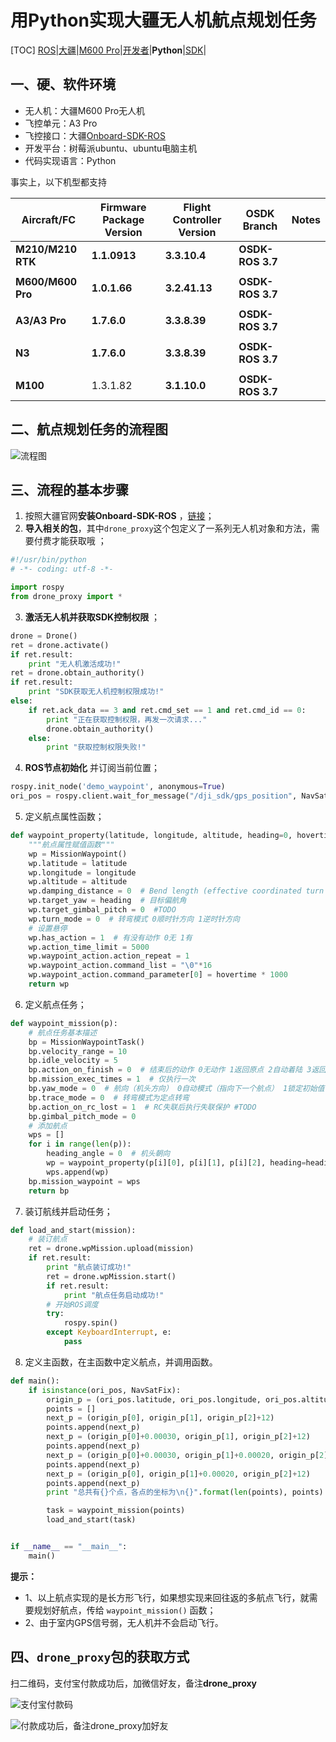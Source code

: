 # 用Python实现大疆无人机航点规划任务
[TOC]
[ROS](https://wiki.ros.org/)|[大疆](https://www.dji.com/cn)|[M600 Pro](https://www.dji.com/cn/matrice600-pro?site=brandsite&from=nav)|[开发者](https://developer.dji.com/cn/onboard-sdk/)|**Python**|[SDK](https://developer.dji.com/onboard-sdk/documentation/sample-doc/sample-setup.html#ros-onboard-computer)|
## 一、硬、软件环境
- 无人机：大疆M600 Pro无人机
- 飞控单元：A3 Pro
- 飞控接口：大疆[Onboard-SDK-ROS](https://github.com/dji-sdk/Onboard-SDK-ROS)
- 开发平台：树莓派ubuntu、ubuntu电脑主机
- 代码实现语言：Python

事实上，以下机型都支持

| Aircraft/FC       | Firmware Package Version | Flight Controller Version | OSDK Branch                | Notes                                                                 |
|-------------------|--------------------------|---------------------------|----------------------------|-----------------------------------------------------------------------|
| **M210/M210 RTK** | **1.1.0913**             | **3.3.10.4**              | **OSDK-ROS 3.7**           |                                                                       |
|                   |                          |                           |                            |                                                                       |
| **M600/M600 Pro** | **1.0.1.66**             | **3.2.41.13**             | **OSDK-ROS 3.7**           |                                                                       |
|                   |                          |                           |                            |                                                                       |
| **A3/A3 Pro**     | **1.7.6.0**              | **3.3.8.39**              | **OSDK-ROS 3.7**           |                                                                       |
|                   |                          |                           |                            |                                                                       |
| **N3**            | **1.7.6.0**              | **3.3.8.39**              | **OSDK-ROS 3.7**           |                                                                       |
|                   |                          |                           |                            |                                                                       |
| **M100**          | 1.3.1.82                 | **3.1.10.0**              | **OSDK-ROS 3.7**           |                                                                       |

## 二、航点规划任务的流程图

![流程图](images/missions_sample_flowchart.png)

## 三、流程的基本步骤

 1. 按照大疆官网**安装Onboard-SDK-ROS** ，[链接](https://developer.dji.com/onboard-sdk/documentation/sample-doc/sample-setup.html#ros-onboard-computer)；
 2. **导入相关的包**，其中`drone_proxy`这个包定义了一系列无人机对象和方法，需要付费才能获取哦 ；
 
```python
#!/usr/bin/python
# -*- coding: utf-8 -*-

import rospy
from drone_proxy import *
```

 3.  **激活无人机并获取SDK控制权限** ；

```python
drone = Drone()
ret = drone.activate()
if ret.result:
    print "无人机激活成功!"
ret = drone.obtain_authority()
if ret.result:
    print "SDK获取无人机控制权限成功!"
else:
    if ret.ack_data == 3 and ret.cmd_set == 1 and ret.cmd_id == 0:
        print "正在获取控制权限，再发一次请求..."
        drone.obtain_authority()
    else:
        print "获取控制权限失败!"
```

 4.  **ROS节点初始化** 并订阅当前位置；

```python
rospy.init_node('demo_waypoint', anonymous=True) 
ori_pos = rospy.client.wait_for_message("/dji_sdk/gps_position", NavSatFix, 2) 
```

 5. 定义航点属性函数；

```python
def waypoint_property(latitude, longitude, altitude, heading=0, hovertime=5):
    """航点属性赋值函数"""
    wp = MissionWaypoint()
    wp.latitude = latitude
    wp.longitude = longitude
    wp.altitude = altitude
    wp.damping_distance = 0  # Bend length (effective coordinated turn mode only)
    wp.target_yaw = heading  # 目标偏航角
    wp.target_gimbal_pitch = 0  #TODO
    wp.turn_mode = 0  # 转弯模式 0顺时针方向 1逆时针方向
    # 设置悬停
    wp.has_action = 1  # 有没有动作 0无 1有
    wp.action_time_limit = 5000
    wp.waypoint_action.action_repeat = 1
    wp.waypoint_action.command_list = "\0"*16
    wp.waypoint_action.command_parameter[0] = hovertime * 1000
    return wp
```

 6. 定义航点任务；

```python
def waypoint_mission(p):
    # 航点任务基本描述
    bp = MissionWaypointTask()
    bp.velocity_range = 10
    bp.idle_velocity = 5
    bp.action_on_finish = 0  # 结束后的动作 0无动作 1返回原点 2自动着陆 3返回某点 4无尽模式，不退出
    bp.mission_exec_times = 1  # 仅执行一次
    bp.yaw_mode = 0  # 航向（机头方向） 0自动模式（指向下一个航点） 1锁定初始值 2由遥控器控制 3采用航点的偏航角
    bp.trace_mode = 0  # 转弯模式为定点转弯
    bp.action_on_rc_lost = 1  # RC失联后执行失联保护 #TODO
    bp.gimbal_pitch_mode = 0  
    # 添加航点
    wps = []
    for i in range(len(p)):
        heading_angle = 0  # 机头朝向
        wp = waypoint_property(p[i][0], p[i][1], p[i][2], heading=heading_angle)
        wps.append(wp)
    bp.mission_waypoint = wps
    return bp
```

 7. 装订航线并启动任务；

```python
def load_and_start(mission):
    # 装订航点
    ret = drone.wpMission.upload(mission)
    if ret.result:
        print "航点装订成功!"
        ret = drone.wpMission.start()
        if ret.result:
            print "航点任务启动成功!"
        # 开始ROS调度
        try:
            rospy.spin()
        except KeyboardInterrupt, e:
            pass
```

 8. 定义主函数，在主函数中定义航点，并调用函数。

```python
def main():
    if isinstance(ori_pos, NavSatFix):
        origin_p = (ori_pos.latitude, ori_pos.longitude, ori_pos.altitude)
        points = []
        next_p = (origin_p[0], origin_p[1], origin_p[2]+12)
        points.append(next_p)
        next_p = (origin_p[0]+0.00030, origin_p[1], origin_p[2]+12)
        points.append(next_p)
        next_p = (origin_p[0]+0.00030, origin_p[1]+0.00020, origin_p[2]+12)
        points.append(next_p)
        next_p = (origin_p[0], origin_p[1]+0.00020, origin_p[2]+12)
        points.append(next_p)
        print "总共有{}个点，各点的坐标为\n{}".format(len(points), points)

        task = waypoint_mission(points)
        load_and_start(task)


if __name__ == "__main__":
    main()

```

**提示：**
- 1、以上航点实现的是长方形飞行，如果想实现来回往返的多航点飞行，就需要规划好航点，传给 `waypoint_mission()` 函数；
- 2、由于室内GPS信号弱，无人机并不会启动飞行。

## 四、`drone_proxy`包的获取方式

扫二维码，支付宝付款成功后，加微信好友，备注**drone_proxy**

![支付宝付款码](images/pay_qrcode.jpg)

![付款成功后，备注drone_proxy加好友](images/add_friends.jpg)
